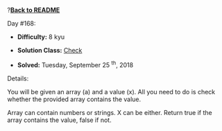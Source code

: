 ?<a href=https://github.com/hlais/Kata---a---Day><b>Back to README</b><a>

Day #168: 

* <b>Difficulty:</b> 8 kyu

* <b>Solution Class:</b> [Check](Check.cs)

* <b>Solved:</b> Tuesday, September 25 <sup>th</sup>, 2018

Details:

You will be given an array (a) and a value (x). All you need to do is check whether the provided array contains the value.

Array can contain numbers or strings. X can be either. Return true if the array contains the value, false if not.


